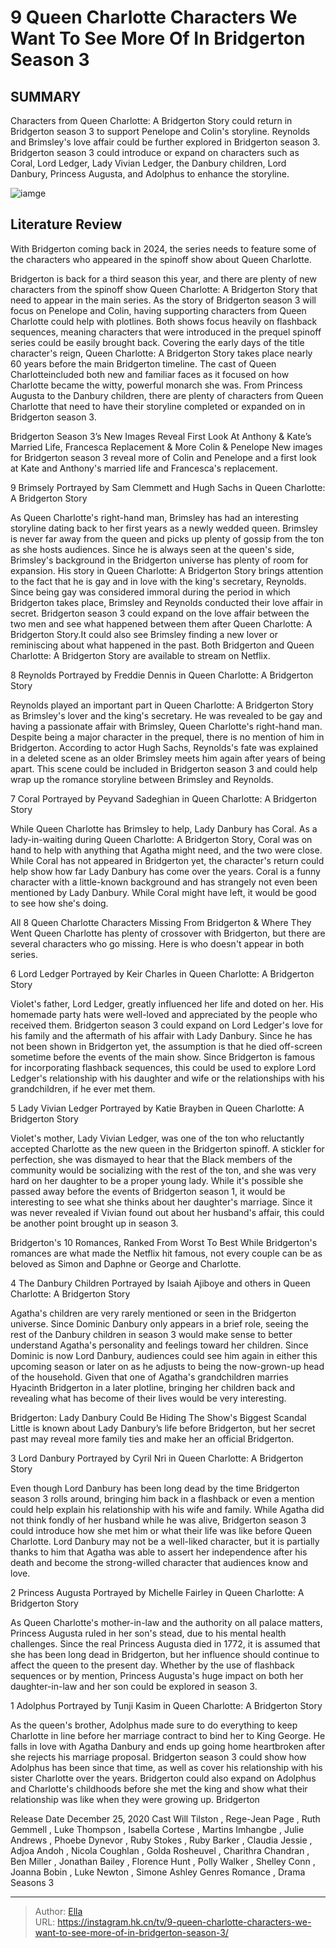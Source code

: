 # 9 Queen Charlotte Characters We Want To See More Of In Bridgerton Season 3


## SUMMARY 


 Characters from Queen Charlotte: A Bridgerton Story could return in Bridgerton season 3 to support Penelope and Colin&#39;s storyline. 
 Reynolds and Brimsley&#39;s love affair could be further explored in Bridgerton season 3. 
Bridgerton season 3 could introduce or expand on characters such as Coral, Lord Ledger, Lady Vivian Ledger, the Danbury children, Lord Danbury, Princess Augusta, and Adolphus to enhance the storyline. 

![iamge](https://static1.srcdn.com/wordpress/wp-content/uploads/2024/01/queencharlotte_characters_wewanttoseemoreof_inbridgerton.jpg)

## Literature Review
With Bridgerton coming back in 2024, the series needs to feature some of the characters who appeared in the spinoff show about Queen Charlotte.




Bridgerton is back for a third season this year, and there are plenty of new characters from the spinoff show Queen Charlotte: A Bridgerton Story that need to appear in the main series. As the story of Bridgerton season 3 will focus on Penelope and Colin, having supporting characters from Queen Charlotte could help with plotlines. Both shows focus heavily on flashback sequences, meaning characters that were introduced in the prequel spinoff series could be easily brought back. 
Covering the early days of the title character&#39;s reign, Queen Charlotte: A Bridgerton Story takes place nearly 60 years before the main Bridgerton timeline. The cast of Queen Charlotteincluded both new and familiar faces as it focused on how Charlotte became the witty, powerful monarch she was. From Princess Augusta to the Danbury children, there are plenty of characters from Queen Charlotte that need to have their storyline completed or expanded on in Bridgerton season 3.
            

 Bridgerton Season 3’s New Images Reveal First Look At Anthony &amp; Kate’s Married Life, Francesca Replacement &amp; More Colin &amp; Penelope 
New images for Bridgerton season 3 reveal more of Colin and Penelope and a first look at Kate and Anthony&#39;s married life and Francesca&#39;s replacement.




 9  Brimsely 
Portrayed by Sam Clemmett and Hugh Sachs in Queen Charlotte: A Bridgerton Story


As Queen Charlotte&#39;s right-hand man, Brimsley has had an interesting storyline dating back to her first years as a newly wedded queen. Brimsley is never far away from the queen and picks up plenty of gossip from the ton as she hosts audiences. Since he is always seen at the queen&#39;s side, Brimsley&#39;s background in the Bridgerton universe has plenty of room for expansion. His story in Queen Charlotte: A Bridgerton Story brings attention to the fact that he is gay and in love with the king&#39;s secretary, Reynolds.
Since being gay was considered immoral during the period in which Bridgerton takes place, Brimsley and Reynolds conducted their love affair in secret. Bridgerton season 3 could expand on the love affair between the two men and see what happened between them after Queen Charlotte: A Bridgerton Story.It could also see Brimsley finding a new lover or reminiscing about what happened in the past.
Both Bridgerton and Queen Charlotte: A Bridgerton Story are available to stream on Netflix. 




 8  Reynolds 
Portrayed by Freddie Dennis in Queen Charlotte: A Bridgerton Story
        

Reynolds played an important part in Queen Charlotte: A Bridgerton Story as Brimsley&#39;s lover and the king&#39;s secretary. He was revealed to be gay and having a passionate affair with Brimsley, Queen Charlotte&#39;s right-hand man. Despite being a major character in the prequel, there is no mention of him in Bridgerton. According to actor Hugh Sachs, Reynolds&#39;s fate was explained in a deleted scene as an older Brimsley meets him again after years of being apart. This scene could be included in Bridgerton season 3 and could help wrap up the romance storyline between Brimsley and Reynolds.



 7  Coral 
Portrayed by Peyvand Sadeghian in Queen Charlotte: A Bridgerton Story
        

While Queen Charlotte has Brimsley to help, Lady Danbury has Coral. As a lady-in-waiting during Queen Charlotte: A Bridgerton Story, Coral was on hand to help with anything that Agatha might need, and the two were close. While Coral has not appeared in Bridgerton yet, the character&#39;s return could help show how far Lady Danbury has come over the years. Coral is a funny character with a little-known background and has strangely not even been mentioned by Lady Danbury. While Coral might have left, it would be good to see how she&#39;s doing.
            

 All 8 Queen Charlotte Characters Missing From Bridgerton &amp; Where They Went 
Queen Charlotte has plenty of crossover with Bridgerton, but there are several characters who go missing. Here is who doesn&#39;t appear in both series.




 6  Lord Ledger 
Portrayed by Keir Charles in Queen Charlotte: A Bridgerton Story
        

Violet&#39;s father, Lord Ledger, greatly influenced her life and doted on her. His homemade party hats were well-loved and appreciated by the people who received them. Bridgerton season 3 could expand on Lord Ledger&#39;s love for his family and the aftermath of his affair with Lady Danbury. Since he has not been shown in Bridgerton yet, the assumption is that he died off-screen sometime before the events of the main show. Since Bridgerton is famous for incorporating flashback sequences, this could be used to explore Lord Ledger&#39;s relationship with his daughter and wife or the relationships with his grandchildren, if he ever met them.





 5  Lady Vivian Ledger 
Portrayed by Katie Brayben in Queen Charlotte: A Bridgerton Story 
        

Violet&#39;s mother, Lady Vivian Ledger, was one of the ton who reluctantly accepted Charlotte as the new queen in the Bridgerton spinoff. A stickler for perfection, she was dismayed to hear that the Black members of the community would be socializing with the rest of the ton, and she was very hard on her daughter to be a proper young lady. While it&#39;s possible she passed away before the events of Bridgerton season 1, it would be interesting to see what she thinks about her daughter&#39;s marriage. Since it was never revealed if Vivian found out about her husband&#39;s affair, this could be another point brought up in season 3.
            

 Bridgerton&#39;s 10 Romances, Ranked From Worst To Best 
While Bridgerton&#39;s romances are what made the Netflix hit famous, not every couple can be as beloved as Simon and Daphne or George and Charlotte.




 4  The Danbury Children 
Portrayed by Isaiah Ajiboye and others in Queen Charlotte: A Bridgerton Story 
        

Agatha&#39;s children are very rarely mentioned or seen in the Bridgerton universe. Since Dominic Danbury only appears in a brief role, seeing the rest of the Danbury children in season 3 would make sense to better understand Agatha&#39;s personality and feelings toward her children. Since Dominic is now Lord Danbury, audiences could see him again in either this upcoming season or later on as he adjusts to being the now-grown-up head of the household. Given that one of Agatha&#39;s grandchildren marries Hyacinth Bridgerton in a later plotline, bringing her children back and revealing what has become of their lives would be very interesting.
            

 Bridgerton: Lady Danbury Could Be Hiding The Show&#39;s Biggest Scandal 
Little is known about Lady Danbury’s life before Bridgerton, but her secret past may reveal more family ties and make her an official Bridgerton. 



 3  Lord Danbury 
Portrayed by Cyril Nri in Queen Charlotte: A Bridgerton Story 
        

Even though Lord Danbury has been long dead by the time Bridgerton season 3 rolls around, bringing him back in a flashback or even a mention could help explain his relationship with his wife and family. While Agatha did not think fondly of her husband while he was alive, Bridgerton season 3 could introduce how she met him or what their life was like before Queen Charlotte. Lord Danbury may not be a well-liked character, but it is partially thanks to him that Agatha was able to assert her independence after his death and become the strong-willed character that audiences know and love.





 2  Princess Augusta 
Portrayed by Michelle Fairley in Queen Charlotte: A Bridgerton Story
        

As Queen Charlotte&#39;s mother-in-law and the authority on all palace matters, Princess Augusta ruled in her son&#39;s stead, due to his mental health challenges. Since the real Princess Augusta died in 1772, it is assumed that she has been long dead in Bridgerton, but her influence should continue to affect the queen to the present day. Whether by the use of flashback sequences or by mention, Princess Augusta&#39;s huge impact on both her daughter-in-law and her son could be explored in season 3.





 1  Adolphus 
Portrayed by Tunji Kasim in Queen Charlotte: A Bridgerton Story




As the queen&#39;s brother, Adolphus made sure to do everything to keep Charlotte in line before her marriage contract to bind her to King George. He falls in love with Agatha Danbury and ends up going home heartbroken after she rejects his marriage proposal. Bridgerton season 3 could show how Adolphus has been since that time, as well as cover his relationship with his sister Charlotte over the years. Bridgerton could also expand on Adolphus and Charlotte&#39;s childhoods before she met the king and show what their relationship was like when they were growing up.
 Bridgerton 

 Release Date   December 25, 2020    Cast   Will Tilston , Rege-Jean Page , Ruth Gemmell , Luke Thompson , Isabella Cortese , Martins Imhangbe , Julie Andrews , Phoebe Dynevor , Ruby Stokes , Ruby Barker , Claudia Jessie , Adjoa Andoh , Nicola Coughlan , Golda Rosheuvel , Charithra Chandran , Ben Miller , Jonathan Bailey , Florence Hunt , Polly Walker , Shelley Conn , Joanna Bobin , Luke Newton , Simone Ashley    Genres   Romance , Drama    Seasons   3    





---

> Author: [Ella](https://instagram.hk.cn/)  
> URL: https://instagram.hk.cn/tv/9-queen-charlotte-characters-we-want-to-see-more-of-in-bridgerton-season-3/  

